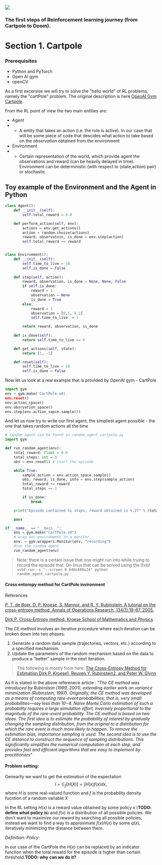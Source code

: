![](https://cwiki.apache.org/confluence/download/attachments/69406797/inProgress.gif?version=1&modificationDate=1493416081000&api=v2)


### The first steps of Reinforcement learning journey (from Cartpole to Doom). 

# Section 1. Cartpole

### Prerequisites
* Python and PyTorch
* Open AI gym
* openCV

As a first excersise we will try to solve the "hello world" of RL problems, namely the "cartPole" problem. The original description is here [OpenAI Gym Cartpole](https://gym.openai.com/envs/CartPole-v0/).

From the RL point of view the two main entities are:

* Agent
* * A entity that takes an action (i.e. the role is active). In our case that will be some piece of code that descides what action to take based on the _observation_ obtained from the environment
* Environment
* * Certain representation of the world, which provide agent the observations and reward (can be heavily delayed in time). Environment can be deterministic (with respect to (state,action) pair) or stochastic.

## Toy example of the Environment and the Agent in Python
~~~~python
class Agent():
    def __init__(self):
        self.total_reward = 0.0

    def perform_action(self, env):
        actions = env.get_actions()
        action = random.choice(actions)
        reward, observatoin, is_done = env.step(action)
        self.total_reward += reward


class Environment():
    def __init__(self):
        self.time_to_live = 10
        self.is_done = False
    
    def step(self, action):
        reward, observation, is_done = None, None, False
        if self.is_done:
            reward = 1
            observation = None
            is_done = True
        else:
            reward = 1
            observation = [0,1, 0.2]
            self.time_to_live -= 1

        return reward, observation, is_done
    
    def is_done(self):
        return self.time_to_live == 0

    def get_actions(self, state):
        return [1, -1]

    def reset(self):
        self.time_to_live = 10
        self.is_done = False 
~~~~

Now let us look at a real example that is provided by OpenAI gym - CartPole

~~~~python
import gym
env = gym.make('CartPole-v0)
env.reset()
env.action_space()
env.obsrvation_space()
env.step(env.action_sapce.sample())
~~~~

And let us now try to write our first agent, the simpliest agent possible - the one that takes random actions all the time

~~~~python
# random agent can be found in random_agent_cartpole.py
import gym

def run_random_agent(env):
    total_reward: float = 0.0
    total_steps: int = 0
    obs = env.reset() # start the episode

    while True:
        sample_action = env.action_space.sample()
        obs, reward, is_done, info = env.step(sample_action)
        total_reward += reward
        total_steps += 1

        if is_done:
            break

    print("Episode contained %i steps, reward obtained is %.2f" % (total_steps, reward))

    pass

if __name__ == "__main__":
    env = gym.make("CartPole-v0")
    # wrap our environment in a monitor
    env. = gym.wrappers.Monitor(env, "recording")
    #run the random agent
    run_random_agent(env)
~~~~
> Note: there is a certain issue that one might run into while trying to record the episode that. On linux that can be solved using the Xvbf
> `xvbf-run -s "--screen 0 640x480x24" python random_agent_cartpole.py`

#### Cross entoropy method for CartPole invironment
References 

[ P. T. de Boer, D. P. Kroese, S. Mannor, and R. Y. Rubinstein. A tutorial on the cross-entropy method. Annals of Operations Research, 134(1):19–67, 2005.](https://people.smp.uq.edu.au/DirkKroese/ps/aortut.pdf)

[Dirk P. Cross-Entropy method. Kroese School of Mathematics and Physics](https://people.smp.uq.edu.au/DirkKroese/ps/eormsCE.pdf)

The CE method involves an iterative procedure where each iteration can be broken
down into two phases:
1. Generate a random data sample (trajectories, vectors, etc.) according to a specified mechanism.
2. Update the parameters of the random mechanism based on the data to produce a “better” sample in the next iteration.


> The following is mostly from here: [The Cross-Entropy Method for Estimation Dirk P. Kroese1, Reuven Y. Rubinstein2, and Peter W. Glynn](https://web.stanford.edu/~glynn/papers/2013/KroeseRubinsteinG13.pdf)

As it is stated in the above referenece article : _"The CE method was introduced by Rubinstein (1999, 2001), extending earlier
work on variance minimization (Rubinstein, 1997). Originally, the CE method
was developed as a means of computing rare-event probabilities; that is, very
small probabilities—say less than 10−4. Naive Monte Carlo estimation of such a probability requires a large simulation effort, inversely proportional to the
magnitude of the rare-event probability. The CE method is based on two ideas.
The first idea is to estimate the probability of interest by gradually changing the
sampling distribution, from the original to a distribution for which the rare event is
much more likely to happen. To remove the estimation bias, importance sampling is
used. The second idea is to use the CE distance to construct the sequence of sampling
distributions. This significantly simplifies the numerical computation at each step,
and provides fast and efficient algorithms that are easy to implement by practitioners"_

#### Problem setting:
Genearlly we want to get the estimation of the expectation
$$
l = \mathbb{E}_f[H(X)] = \int H(x) f(x) dx,
$$
where $H$ is some real-valued function and $f$ is the probability density fucntion of a random variable $X$

In the RL setting $H(x)$ is a reward value obtained by some policy $x$ (**TODO: define what policy is**) and $f(x)$ is a distribution of all possible policies. We don't want to maximize our reward by searching all possible policies, instead we want to find a way to approximate $f(x)H(x)$ by some $q(x)$, iteratively minimizing the distance between them.

*Definition: Policy*:

In our case of the CartPole the $H(x)$ can be replaced by an indicator function when the total reward for the episode is higher than certain threshold.**TODO: why can we do it?** 